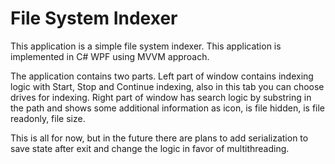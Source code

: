 # File System Indexer

This application is a simple file system indexer.
This application is implemented in C# WPF using MVVM approach.

The application contains two parts. Left part of window contains indexing logic with Start, Stop and Continue indexing,
also in this tab you can choose drives for indexing. Right part of window has search logic by substring in the path and 
shows some additional information as icon, is file hidden, is file readonly, file size. 

This is all for now, but in the future there are plans to add serialization to save state after exit and change the logic in favor of multithreading.